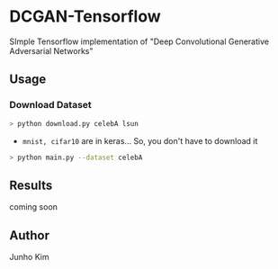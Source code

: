 # DCGAN-Tensorflow
SImple Tensorflow implementation of "Deep Convolutional Generative Adversarial Networks" 

## Usage
### Download Dataset
```bash
> python download.py celebA lsun
```

* `mnist, cifar10` are in keras... So, you don't have to download it


```bash
> python main.py --dataset celebA
```

## Results
coming soon

## Author
Junho Kim
